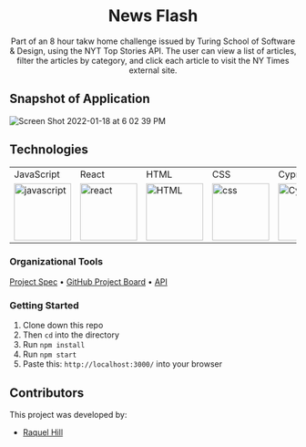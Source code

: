 <div align="center">
<h1>News Flash</h1>
<p>Part of an 8 hour takw home challenge issued by Turing School of Software & Design, using the NYT Top Stories API.  The user can view a list of articles, filter the articles by category, and click each article to visit the NY Times external site.</p>
</div>

## Snapshot of Application
![Screen Shot 2022-01-18 at 6 02 39 PM](https://user-images.githubusercontent.com/81186709/150043966-8b0eb28e-9a37-4b81-9348-a99ff97394fc.png)

## Technologies

<table>
    <tr>
        <td>JavaScript</td>
        <td>React</td>
        <td>HTML</td>
        <td>CSS</td>
        <td>Cypress</td>
    </tr>
    </tr>
        <td><img src="https://user-images.githubusercontent.com/73092355/119360616-074c6580-bc68-11eb-8ac1-f1ca05b87bf8.png" alt="javascript" width="100" height="auto" /></td>
        <td><img src="https://user-images.githubusercontent.com/73092355/119361040-74f89180-bc68-11eb-845a-29ec9f93f095.png" alt="react" width="100" height="auto" /></td>
        <td><img src="https://user-images.githubusercontent.com/73092355/119402191-d553f700-bc99-11eb-8cd3-6ef44023d530.png" alt="HTML" width="100" height="auto" /></td>
        <td><img src="https://user-images.githubusercontent.com/73092355/119402395-1e0bb000-bc9a-11eb-9173-30403b8848d1.png" alt="css" width="100" height="auto" /></td>
        <td><img src="https://user-images.githubusercontent.com/73092355/119361263-b5f0a600-bc68-11eb-9f41-8e10aa013e7a.png" alt="Cypress" width="100" height="auto" /></td>
</table>

### Organizational Tools
[Project Spec](https://mod4.turing.edu/projects/take_home/take_home_fe) •
[GitHub Project Board](https://github.com/madhaus4/NYTimes/projects/1) •
[API](https://github.com/Raquelhill/news-flash/projects/1)

### Getting Started
1. Clone down this repo 
2. Then ```cd``` into the directory
3. Run ```npm install```
4. Run ```npm start```
5. Paste this: ```http://localhost:3000/``` into your browser

## Contributors

This project was developed by:

- [Raquel Hill](https://github.com/Raquelhill)

